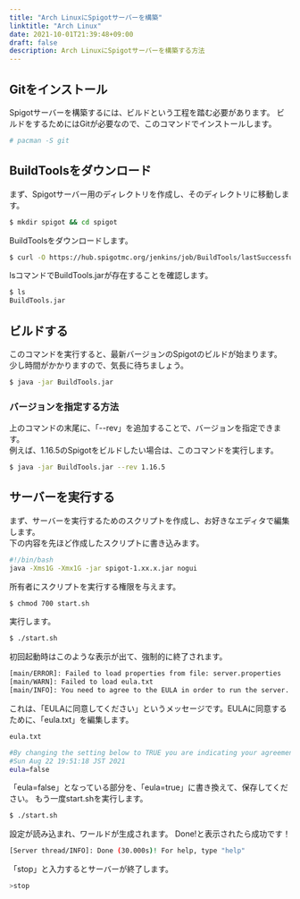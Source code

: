 ```yaml
---
title: "Arch LinuxにSpigotサーバーを構築"
linktitle: "Arch Linux"
date: 2021-10-01T21:39:48+09:00
draft: false
description: Arch LinuxにSpigotサーバーを構築する方法
---
```


## Gitをインストール
Spigotサーバーを構築するには、ビルドという工程を踏む必要があります。
ビルドをするためにはGitが必要なので、このコマンドでインストールします。
```bash
# pacman -S git
```

## BuildToolsをダウンロード
まず、Spigotサーバー用のディレクトリを作成し、そのディレクトリに移動します。  
```bash
$ mkdir spigot && cd spigot
```
BuildToolsをダウンロードします。
```bash
$ curl -O https://hub.spigotmc.org/jenkins/job/BuildTools/lastSuccessfulBuild/artifact/target/BuildTools.jar
```
lsコマンドでBuildTools.jarが存在することを確認します。
```bash
$ ls
BuildTools.jar
```
## ビルドする
このコマンドを実行すると、最新バージョンのSpigotのビルドが始まります。  
少し時間がかかりますので、気長に待ちましょう。
```bash
$ java -jar BuildTools.jar
```
### バージョンを指定する方法
上のコマンドの末尾に、「--rev」を追加することで、バージョンを指定できます。  
例えば、1.16.5のSpigotをビルドしたい場合は、このコマンドを実行します。
```bash
$ java -jar BuildTools.jar --rev 1.16.5
```
## サーバーを実行する
まず、サーバーを実行するためのスクリプトを作成し、お好きなエディタで編集します。  
下の内容を先ほど作成したスクリプトに書き込みます。  
```bash
#!/bin/bash
java -Xms1G -Xmx1G -jar spigot-1.xx.x.jar nogui
```
所有者にスクリプトを実行する権限を与えます。
```bash
$ chmod 700 start.sh
```
実行します。
```bash
$ ./start.sh
```
初回起動時はこのような表示が出て、強制的に終了されます。
```bash
[main/ERROR]: Failed to load properties from file: server.properties
[main/WARN]: Failed to load eula.txt
[main/INFO]: You need to agree to the EULA in order to run the server. Go to eula.txt for more info.
```
これは、「EULAに同意してください」というメッセージです。EULAに同意するために、「eula.txt」を編集します。
```bash
eula.txt

#By changing the setting below to TRUE you are indicating your agreement to our>
#Sun Aug 22 19:51:18 JST 2021
eula=false
```
「eula=false」となっている部分を、「eula=true」に書き換えて、保存してください。
もう一度start.shを実行します。
```bash
$ ./start.sh
```
設定が読み込まれ、ワールドが生成されます。
Done!と表示されたら成功です！
```bash
[Server thread/INFO]: Done (30.000s)! For help, type "help"
```
「stop」と入力するとサーバーが終了します。
```bash
>stop
```